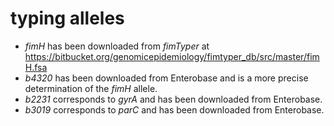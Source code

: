 # typing alleles

- *fimH* has been downloaded from _fimTyper_ at https://bitbucket.org/genomicepidemiology/fimtyper_db/src/master/fimH.fsa
- *b4320* has been downloaded from Enterobase and is a more precise determination of the _fimH_ allele.
- *b2231* corresponds to _gyrA_ and has been downloaded from Enterobase.
- *b3019* corresponds to _parC_ and has been downloaded from Enterobase.